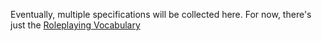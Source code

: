 Eventually, multiple specifications will be collected here.
For now, there's just the [Roleplaying Vocabulary][]


[Roleplaying Vocabulary]: <https://kibimon.github.io/roleplaying/vocabulary/> "Roleplaying Vocabulary"
